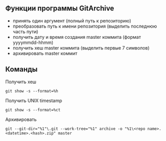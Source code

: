 ## Функции программы GitArchive

* принять один аргумент (полный путь к репозиторию)
* преобразовать путь к имени репозитория (выделить последнюю часть пути)
* получить дату и время создания master коммита (формат yyyymmdd-hhmm)
* получить хеш master коммита (выделить первые 7 символов)
* архивировать master коммит

## Команды

Получить хеш
```
git show -s --format=%h
```

Получить UNIX timestamp
```
git show -s --format=%ct
```

Архивировать
```
git --git-dir="%1"\.git --work-tree="%1" archive -o "%1\<repo name>.<datetime>.<hash>.zip" master
```